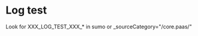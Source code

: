 # Log test
Look for XXX_LOG_TEST_XXX_* in sumo or _sourceCategory="<cluster url>/core.paas/<pod name>"
